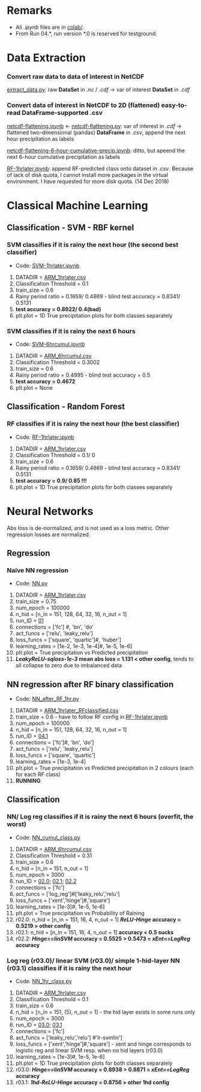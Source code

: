 # Remarks
- All *.ipynb* files are in [colab/](./colab/).
- From Run 04.\*, run version \*.0 is reserved for testground.
# Data Extraction
### Convert raw data to data of interest in NetCDF
[extract_data.py](./extract_data.py): raw **DataSet** in *.nc* / *.cdf* -> var of interest **DataSet** in *.cdf*

### Convert data of interest in NetCDF to 2D (flattened) easy-to-read DataFrame-supported .csv
[netcdf-flattening.ipynb](./colab/colabnetcdf-flattening.ipynb) <- [netcdf-flattening.py](./netcdf-flattening.py): var of interest in *.cdf* -> flattened two-dimensional (pandas) **DataFrame** in *.csv*, append the next hour precipitation as labels

[netcdf-flattening-6-hour-cumulative-precip.ipynb](./colab/netcdf-flattening-6-hour-cumulative-precip.ipynb): ditto, but apeend the next 6-hour cumulative precipitation as labels

[RF-1hrlater.ipynb](./colab/RF-1hrlater.ipynb): append RF-predicted class onto dataset in *.csv*. Because of lack of disk quota, I cannot install more packages in the virtual environment. I have requested for more disk quota. (14 Dec 2018)

# Classical Machine Learning
## Classification - SVM - RBF kernel
### SVM classifies if it is rainy the next hour (the second best classifier)
- Code: [SVM-1hrlater.ipynb](./colab/SVM-1hrlater.ipynb)
1. DATADIR = [ARM_1hrlater.csv](../data/forNN/)
1. Classification Threshold = 0.1
2. train_size = 0.6
3. Rainy period ratio = 0.1659/ 0.4869 - blind test accuracy = 0.8341/ 0.5131
3. **test accuracy = 0.8922/ 0.4(bad)**
9. plt.plot = 1D True precipitation plots for both classes separately

### SVM classifies if it is rainy the next 6 hours
- Code: [SVM-6hrcumul.ipynb](./colab/SVM-6hrcumul.ipynb)
1. DATADIR = [ARM_6hrcumul.csv](../data/forNN/)
1. Classification Threshold = 0.3002
2. train_size = 0.6
3. Rainy period ratio = 0.4995 - blind test accuracy = 0.5
3. **test accuracy = 0.4672**
9. plt.plot = None

## Classification - Random Forest
### RF classifies if it is rainy the next hour (the best classifier)
- Code: [RF-1hrlater.ipynb](./colab/RF-1hrlater.ipynb)
1. DATADIR = [ARM_1hrlater.csv](../data/forNN/)
1. Classification Threshold = 0.1/ 0
2. train_size = 0.6
3. Rainy period ratio = 0.1659/ 0.4869 - blind test accuracy = 0.8341/ 0.5131
3. **test accuracy = 0.9/ 0.85 !!!**
9. plt.plot = 1D True precipitation plots for both classes separately

# Neural Networks
Abs loss is de-normalized, and is not used as a loss metric. Other regression losses are normalized.

## Regression
### Naïve NN regression
- Code: [NN.py](./NN.py)
1. DATADIR = [ARM_1hrlater.csv](../data/forNN/)
2. train_size = 0.75
3. num_epoch = 100000
3. n_hid = [n_in = 151, 128, 64, 32, 16, n_out = 1]
4. run_ID = [01](./log/01)
5. connections = ['fc'] #, 'bn', 'do'
6. act_funcs = ['relu', 'leaky_relu']
7. loss_funcs = ['square', 'quartic']#, 'huber']
8. learning_rates = [1e-2, 1e-3, 1e-4]#, 1e-5, 1e-6]
9. plt.plot = True precipitation vs Predicted precipitation
9. ***LeakyReLU-sqloss-1e-3* mean abs loss = 1.131 < other config**, tends to all collapse to zero due to imbalanced data

## NN regression after RF binary classification
- Code: [NN_after_RF_1hr.py](./NN_after_RF_1hr.py)
1. DATADIR = [ARM_1hrlater_RFclassified.csv](../data/forNN/)
2. train_size = 0.6 - have to follow RF config in [RF-1hrlater.ipynb](./colab/RF-1hrlater.ipynb)
3. num_epoch = 100000
3. n_hid = [n_in = 151, 128, 64, 32, 16, n_out = 1]
4. run_ID = [04.1](./log/04.1)
5. connections = ['fc']#, 'bn', 'do']
6. act_funcs = ['relu', 'leaky_relu']
1. loss_funcs = ['square', 'quartic']
1. learning_rates = [1e-3, 1e-4]
9. plt.plot = True precipitation vs Predicted precipitation in 2 colours (each for each RF class)
9. **RUNNING**

## Classification
### NN/ Log reg classifies if it is rainy the next 6 hours (overfit, the worst)
- Code: [NN_cumul_class.py](./NN_cumul_class.py)
1. DATADIR = [ARM_6hrcumul.csv](../data/forNN/)
1. Classification Threshold = 0.31
2. train_size = 0.6
3. n_hid = [n_in = 151, n_out = 1]
4. num_epoch = 3000
4. run_ID = [02.0](./log/02.0); [02.1](./log/02.1); [02.2](./log/02.2)
5. connections = ['fc']
6. act_funcs = ['log_reg']#['leaky_relu','relu']
7. loss_funcs = ['xent','hinge']#,'square']
8. learning_rates = [1e-3]#, 1e-5, 1e-6]
9. plt.plot = True precipitation vs Probability of Raining
9. r02.0: n_hid = [n_in = 151, 16, 4, n_out = 1] ***ReLU-Hinge* accuracy = 0.5219 > other config**
9. r02.1: n_hid = [n_in = 151, 16, 4, n_out = 1] **accuracy < 0.5 sucks**
9. r02.2: ***Hinge==linSVM* accuracy = 0.5525 > 0.5473 = *xEnt==LogReg* accuracy**

### Log reg (r03.0)/ linear SVM (r03.0)/ simple 1-hid-layer NN (r03.1) classifies if it is rainy the next hour
- Code: [NN_1hr_class.py](./NN_1hr_class.py)
1. DATADIR = [ARM_1hrlater.csv](../data/forNN/)
1. Classification Threshold = 0.1
2. train_size = 0.6
3. n_hid = [n_in = 151, (5), n_out = 1] - the hid layer exists in some runs only
4. num_epoch = 3000
5. run_ID = [03.0](./log/03.0); [03.1](./log/03.1)
5. connections = ['fc']
7. act_funcs = ['leaky_relu','relu'] #'lr-svmlin']
8. loss_funcs = ['xent','hinge']#,'square'] - xent and hinge corresponds to logistic reg and linear SVM resp. when no hid layers (r03.0)
9. learning_rates = [1e-3]#, 1e-5, 1e-6]
9. plt.plot = 1D True precipitation plots for both classes separately
9. r03.0: ***Hinge==linSVM* accuracy = 0.8938 > 0.8871 = *xEnt==LogReg* accuracy**
9. r03.1: ***1hd-ReLU-Hinge* accuracy = 0.8756 > other 1hd config**


